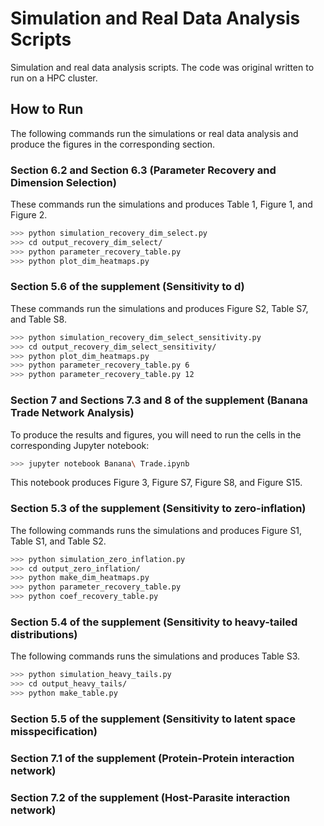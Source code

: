 # Simulation and Real Data Analysis Scripts

Simulation and real data analysis scripts. The code was original written to run on a HPC cluster. 

## How to Run

The following commands run the simulations or real data analysis and produce the figures in the corresponding section.

### Section 6.2 and Section 6.3 (Parameter Recovery and Dimension Selection)

These commands run the simulations and produces Table 1, Figure 1, and Figure 2.

```bash
>>> python simulation_recovery_dim_select.py
>>> cd output_recovery_dim_select/
>>> python parameter_recovery_table.py   
>>> python plot_dim_heatmaps.py        
```

### Section 5.6 of the supplement (Sensitivity to d)

These commands run the simulations and produces Figure S2, Table S7, and Table S8.

```bash
>>> python simulation_recovery_dim_select_sensitivity.py
>>> cd output_recovery_dim_select_sensitivity/
>>> python plot_dim_heatmaps.py
>>> python parameter_recovery_table.py 6
>>> python parameter_recovery_table.py 12
```

### Section 7 and Sections 7.3 and 8 of the supplement (Banana Trade Network Analysis)

To produce the results and figures, you will need to run the cells in the corresponding Jupyter notebook:

```bash
>>> jupyter notebook Banana\ Trade.ipynb
```

This notebook produces Figure 3, Figure S7, Figure S8, and Figure S15.

### Section 5.3 of the supplement (Sensitivity to zero-inflation)

The following commands runs the simulations and produces Figure S1, Table S1, and Table S2.

```bash
>>> python simulation_zero_inflation.py
>>> cd output_zero_inflation/
>>> python make_dim_heatmaps.py
>>> python parameter_recovery_table.py
>>> python coef_recovery_table.py
```

### Section 5.4 of the supplement (Sensitivity to heavy-tailed distributions)

The following commands runs the simulations and produces Table S3.

```bash
>>> python simulation_heavy_tails.py
>>> cd output_heavy_tails/
>>> python make_table.py
```


### Section 5.5 of the supplement (Sensitivity to latent space misspecification)


### Section 7.1 of the supplement (Protein-Protein interaction network)


### Section 7.2 of the supplement (Host-Parasite interaction network)
